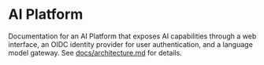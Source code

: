# AI Platform

Documentation for an AI Platform that exposes AI capabilities through a web interface, an OIDC identity provider for user authentication, and a language model gateway. See [docs/architecture.md](docs/architecture.md) for details.

